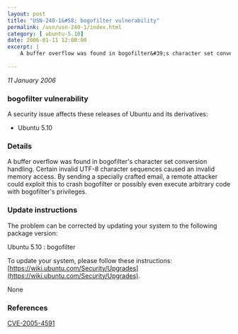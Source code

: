 ```yaml
---
layout: post
title: "USN-240-1&#58; bogofilter vulnerability"
permalink: /usn/usn-240-1/index.html
category: [ ubuntu-5.10]
date: 2006-01-11 12:00:00
excerpt: |
    A buffer overflow was found in bogofilter&#39;s character set conversion handling. Certain invalid UTF-8 character sequences caused an invalid memory access. By sending a specially crafted email, a remote attacker could exploit this to crash bogofilter or possibly even execute arbitrary code with bogofilter&#39;s privileges.
    
--- 
```

 
 

*11 January 2006*

### bogofilter vulnerability

A security issue affects these releases of Ubuntu and its derivatives:

* Ubuntu 5.10

### Details

A buffer overflow was found in bogofilter&#39;s character set conversion handling. Certain invalid UTF-8 character sequences caused an invalid memory access. By sending a specially crafted email, a remote attacker could exploit this to crash bogofilter or possibly even execute arbitrary code with bogofilter&#39;s privileges.

### Update instructions

The problem can be corrected by updating your system to the following package version:

Ubuntu 5.10
 : bogofilter 

To update your system, please follow these instructions: [https://wiki.ubuntu.com/Security/Upgrades](https://wiki.ubuntu.com/Security/Upgrades).

None

### References

 
 [CVE-2005-4591](http://people.ubuntu.com/~ubuntu-security/cve/CVE-2005-4591)
 

